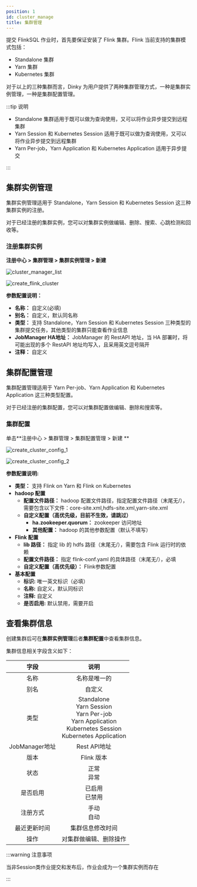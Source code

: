 ```yaml
---
position: 1
id: cluster_manage
title: 集群管理
---
```



提交 FlinkSQL 作业时，首先要保证安装了 Flink 集群。Flink 当前支持的集群模式包括：

- Standalone 集群
- Yarn 集群
- Kubernetes 集群

对于以上的三种集群而言，Dinky 为用户提供了两种集群管理方式，一种是集群实例管理，一种是集群配置管理。

:::tip 说明

- Standalone 集群适用于既可以做为查询使用，又可以将作业异步提交到远程集群
- Yarn Session 和 Kubernetes Session 适用于既可以做为查询使用，又可以将作业异步提交到远程集群
- Yarn Per-job，Yarn Application 和 Kubernetes Application 适用于异步提交

:::

## 集群实例管理

集群实例管理适用于 Standalone，Yarn Session 和 Kubernetes Session 这三种集群实例的注册。

对于已经注册的集群实例，您可以对集群实例做编辑、删除、搜索、心跳检测和回收等。

### 注册集群实例

**注册中心 > 集群管理 > 集群实例管理 > 新建**

![cluster_manager_list](http://www.aiwenmo.com/dinky/docs/zh-CN/administrator_guide/register_center/cluster_manage/cluster_manager_list.png)

![create_flink_cluster](http://www.aiwenmo.com/dinky/docs/zh-CN/administrator_guide/register_center/cluster_manage/create_flink_cluster.png)

**参数配置说明：** 

- **名称：** 自定义(必填)
- **别名：** 自定义，默认同名称
- **类型：** 支持 Standalone，Yarn Session 和 Kubernetes Session 三种类型的集群提交任务，其他类型的集群只能查看作业信息
- **JobManager HA地址：** JobManager 的 RestAPI 地址，当 HA 部署时，将可能出现的多个 RestAPI 地址均写入，且采用英文逗号隔开
- **注释：** 自定义



## 集群配置管理

集群配置管理适用于 Yarn Per-job、Yarn Application 和 Kubernetes Application 这三种类型配置。

对于已经注册的集群配置，您可以对集群配置做编辑、删除和搜索等。

### 集群配置

单击**注册中心 > 集群管理 > 集群配置管理 > 新建 **

![create_cluster_config_1](http://www.aiwenmo.com/dinky/docs/zh-CN/administrator_guide/register_center/cluster_manage/create_cluster_config_1.png)

![create_cluster_config_2](http://www.aiwenmo.com/dinky/docs/zh-CN/administrator_guide/register_center/cluster_manage/create_cluster_config_2.png)

**参数配置说明:**

- **类型：** 支持 Flink on Yarn 和 Flink on Kubernetes
- **hadoop 配置**
  - **配置文件路径：** hadoop 配置文件路径，指定配置文件路径（末尾无/），需要包含以下文件：core-site.xml,hdfs-site.xml,yarn-site.xml
  - **自定义配置（高优先级，目前不生效，请跳过）**
    - **ha.zookeeper.quorum：** zookeeper 访问地址
    - **其他配置：** hadoop 的其他参数配置（默认不填写）
- **Flink 配置**
  - **lib 路径：** 指定 lib 的 hdfs 路径（末尾无/），需要包含 Flink 运行时的依赖
  - **配置文件路径：** 指定 flink-conf.yaml 的具体路径（末尾无/），必填
  - **自定义配置（高优先级）：** Flink参数配置
- **基本配置**
  - **标识:** 唯一英文标识（必填）
  - **名称:** 自定义，默认同标识
  - **注释:** 自定义
  - **是否启用:** 默认禁用，需要开启

## 查看集群信息

创建集群后可在**集群实例管理**后者**集群配置**中查看集群信息。

集群信息相关字段含义如下：

|      字段      |                             说明                             |
| :------------: | :----------------------------------------------------------: |
|      名称      |                         名称是唯一的                         |
|      别名      |                            自定义                            |
|      类型      | Standalone<br/>Yarn Session<br/>Yarn Per-job<br/>Yarn Application<br/>Kubernetes Session<br/>Kubernetes Application |
| JobManager地址 |                         Rest API地址                         |
|      版本      |                          Flink 版本                          |
|      状态      |                        正常<br/> 异常                        |
|    是否启用    |                      已启用<br/> 已禁用                      |
|    注册方式    |                        手动<br/> 自动                        |
|  最近更新时间  |                       集群信息修改时间                       |
|      操作      |                    对集群做编辑、删除操作                    |

:::warning 注意事项

   当非Session类作业提交和发布后，作业会成为一个集群实例而存在

:::

